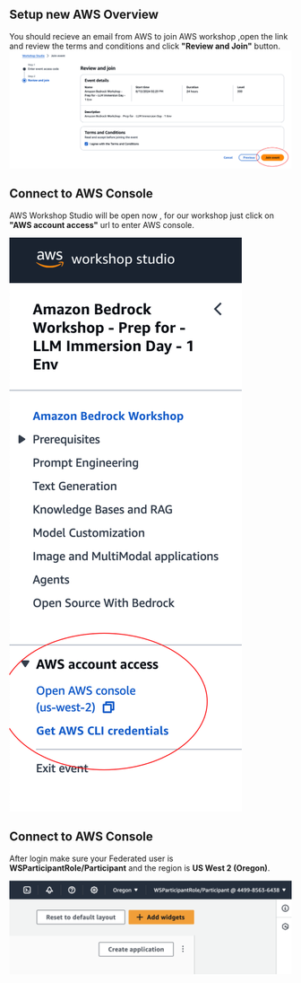 ## Setup new AWS Overview

 You should recieve an email from AWS to join AWS workshop ,open the link and review the terms and conditions and click **"Review and Join"** button.
   ![image](aws/images/new_workshop.png)

## Connect to AWS Console

AWS Workshop Studio will be open now , for our workshop just click on  **"AWS account access"** url to enter AWS console.

   ![image](aws/images/enter_console.png)


## Connect to AWS Console

After login make sure your Federated user is **WSParticipantRole/Participant** and the region is **US West 2 (Oregon)**.

   ![image](aws/images/after_login.png)
